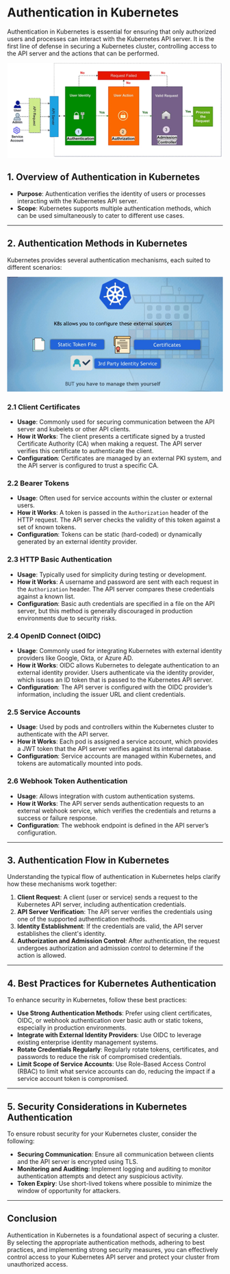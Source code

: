 # Authentication in Kubernetes

Authentication in Kubernetes is essential for ensuring that only authorized users and processes can interact with the Kubernetes API server. It is the first line of defense in securing a Kubernetes cluster, controlling access to the API server and the actions that can be performed.

![alt text](images/rbac.png)

## 1. **Overview of Authentication in Kubernetes**

- **Purpose**: Authentication verifies the identity of users or processes interacting with the Kubernetes API server.
- **Scope**: Kubernetes supports multiple authentication methods, which can be used simultaneously to cater to different use cases.

---

## 2. **Authentication Methods in Kubernetes**

Kubernetes provides several authentication mechanisms, each suited to different scenarios:

![alt text](images/auth-methods.png)

### 2.1 **Client Certificates**

- **Usage**: Commonly used for securing communication between the API server and kubelets or other API clients.
- **How it Works**: The client presents a certificate signed by a trusted Certificate Authority (CA) when making a request. The API server verifies this certificate to authenticate the client.
- **Configuration**: Certificates are managed by an external PKI system, and the API server is configured to trust a specific CA.

### 2.2 **Bearer Tokens**

- **Usage**: Often used for service accounts within the cluster or external users.
- **How it Works**: A token is passed in the `Authorization` header of the HTTP request. The API server checks the validity of this token against a set of known tokens.
- **Configuration**: Tokens can be static (hard-coded) or dynamically generated by an external identity provider.

### 2.3 **HTTP Basic Authentication**

- **Usage**: Typically used for simplicity during testing or development.
- **How it Works**: A username and password are sent with each request in the `Authorization` header. The API server compares these credentials against a known list.
- **Configuration**: Basic auth credentials are specified in a file on the API server, but this method is generally discouraged in production environments due to security risks.

### 2.4 **OpenID Connect (OIDC)**

- **Usage**: Commonly used for integrating Kubernetes with external identity providers like Google, Okta, or Azure AD.
- **How it Works**: OIDC allows Kubernetes to delegate authentication to an external identity provider. Users authenticate via the identity provider, which issues an ID token that is passed to the Kubernetes API server.
- **Configuration**: The API server is configured with the OIDC provider’s information, including the issuer URL and client credentials.

### 2.5 **Service Accounts**

- **Usage**: Used by pods and controllers within the Kubernetes cluster to authenticate with the API server.
- **How it Works**: Each pod is assigned a service account, which provides a JWT token that the API server verifies against its internal database.
- **Configuration**: Service accounts are managed within Kubernetes, and tokens are automatically mounted into pods.

### 2.6 **Webhook Token Authentication**

- **Usage**: Allows integration with custom authentication systems.
- **How it Works**: The API server sends authentication requests to an external webhook service, which verifies the credentials and returns a success or failure response.
- **Configuration**: The webhook endpoint is defined in the API server’s configuration.

---

## 3. **Authentication Flow in Kubernetes**

Understanding the typical flow of authentication in Kubernetes helps clarify how these mechanisms work together:

1. **Client Request**: A client (user or service) sends a request to the Kubernetes API server, including authentication credentials.
2. **API Server Verification**: The API server verifies the credentials using one of the supported authentication methods.
3. **Identity Establishment**: If the credentials are valid, the API server establishes the client's identity.
4. **Authorization and Admission Control**: After authentication, the request undergoes authorization and admission control to determine if the action is allowed.

---

## 4. **Best Practices for Kubernetes Authentication**

To enhance security in Kubernetes, follow these best practices:

- **Use Strong Authentication Methods**: Prefer using client certificates, OIDC, or webhook authentication over basic auth or static tokens, especially in production environments.
- **Integrate with External Identity Providers**: Use OIDC to leverage existing enterprise identity management systems.
- **Rotate Credentials Regularly**: Regularly rotate tokens, certificates, and passwords to reduce the risk of compromised credentials.
- **Limit Scope of Service Accounts**: Use Role-Based Access Control (RBAC) to limit what service accounts can do, reducing the impact if a service account token is compromised.

---

## 5. **Security Considerations in Kubernetes Authentication**

To ensure robust security for your Kubernetes cluster, consider the following:

- **Securing Communication**: Ensure all communication between clients and the API server is encrypted using TLS.
- **Monitoring and Auditing**: Implement logging and auditing to monitor authentication attempts and detect any suspicious activity.
- **Token Expiry**: Use short-lived tokens where possible to minimize the window of opportunity for attackers.

---

## Conclusion

Authentication in Kubernetes is a foundational aspect of securing a cluster. By selecting the appropriate authentication methods, adhering to best practices, and implementing strong security measures, you can effectively control access to your Kubernetes API server and protect your cluster from unauthorized access.
